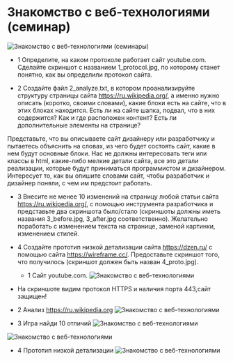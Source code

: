 # Знакомство с веб-технологиями (семинар)

![Знакомство с веб-технологиями (семинары)](https://github.com/DRain777/web_technology_html_ssc_javaScript/blob/algoritm/source/mid_jorni.jpg)

* 1 Определите, на каком протоколе работает сайт youtube.com.
     Сделайте скриншот с названием 1_protocol.jpg, по которому станет понятно, как вы определили протокол сайта.

* 2 Создайте файл 2_analyze.txt, в котором проанализируйте структуру страницы сайта https://ru.wikipedia.org/, а именно нужно описать (коротко, своими словами), какие блоки есть на сайте, что в этих блоках находится. Есть ли на сайте шапка, подвал, что в них содержится? Как и где расположен контент? Есть ли дополнительные элементы на странице?

Представьте, что вы описываете сайт дизайнеру или разработчику и пытаетесь объяснить на словах, из чего будет состоять сайт, какие в нем будут основные блоки. Нас не должны интересовать теги или классы в html, какие-либо мелкие детали сайта, все это детали реализации, которые будут приниматься программистом и дизайнером. Интересует то, как вы опишите словами сайт, чтобы разработчик и дизайнер поняли, с чем им предстоит работать.

* 3 Внесите не менее 10 изменений на страницу любой статьи сайта https://ru.wikipedia.org/, с помощью инструмента разработчика и представьте два скриншота было/стало (скриншоты должны иметь названия 3_before.jpg, 3_after.jpg соответственно). Желательно поработать с изменением текста на странице, заменой картинки, изменением стилей.

* 4  Создайте прототип низкой детализации сайта https://dzen.ru/ с помощью сайта https://wireframe.cc/. Предоставьте скриншот того, что получилось (скриншот должен быть назван 4_proto.jpg).



  * 1  Сайт youtube.com.
![Знакомство с веб-технологиями]( https://github.com/DRain777/web_technology_html_ssc_javaScript/blob/algoritm/source/https_443port.png)

* На скриншоте видим протокол HTTPS и наличия порта 443,сайт защищен!



*   2 Анализ  https://ru.wikipedia.org 
   ![Знакомство с веб-технологиями](https://github.com/DRain777/web_technology_html_ssc_javaScript/blob/algoritm/source/analiz.png)




*  3 Игра найди 10 отличий 
![Знакомство  с веб-технологиями](https://github.com/DRain777/web_technology_html_ssc_javaScript/blob/algoritm/source/3_before.jp.png)
 
![Знакомство с веб-технологиями](https://github.com/DRain777/web_technology_html_ssc_javaScript/blob/algoritm/source/3_after.jpg.png)


*  4 Прототип низкой детализации
 ![Знакомство с веб-технологиями](https://github.com/DRain777/web_technology_html_ssc_javaScript/blob/algoritm/source/prototip.jpg)




